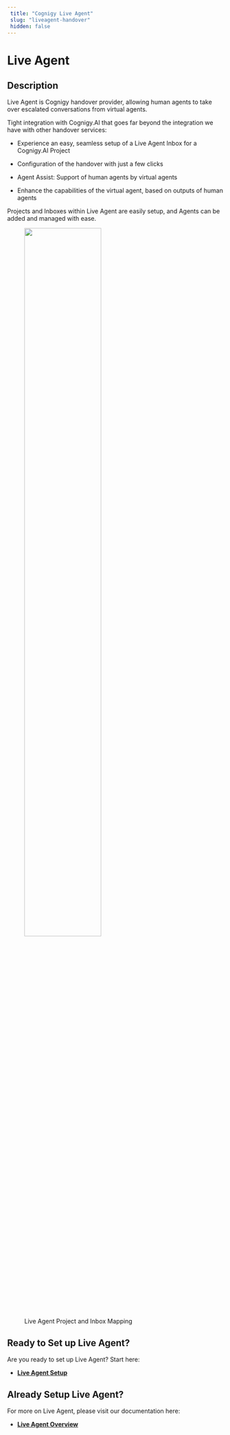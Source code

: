 ```yaml
---
 title: "Cognigy Live Agent" 
 slug: "liveagent-handover" 
 hidden: false 
---
```

# Live Agent

## Description

<div class="divider"></div>

Live Agent is Cognigy handover provider, allowing human agents to take over escalated conversations from virtual agents.

Tight integration with Cognigy.AI that goes far beyond the integration we have with other handover services:

- Experience an easy, seamless setup of a Live Agent Inbox for a Cognigy.AI Project
    
- Configuration of the handover with just a few clicks

- Agent Assist: Support of human agents by virtual agents
    
- Enhance the capabilities of the virtual agent, based on outputs of human agents

Projects and Inboxes within Live Agent are easily setup, and Agents can be added and managed with ease.

<figure>
  <img class="image-center" src="{{config.site_url}}live-agent/images/la-diagram-mapping.PNG" width="65%" />
  <figcaption>Live Agent Project and Inbox Mapping</figcaption>
</figure>

## Ready to Set up Live Agent?
<div class="divider"></div>
Are you ready to set up Live Agent? Start here:

- [**Live Agent Setup**]({{config.site_url}}ai/handover-providers/live-agent-setup/live-agent-setup-introduction/)

## Already Setup Live Agent?
<div class="divider"></div>
For more on Live Agent, please visit our documentation here: 

- [**Live Agent Overview**]({{config.site_url}}live-agent/overview/)